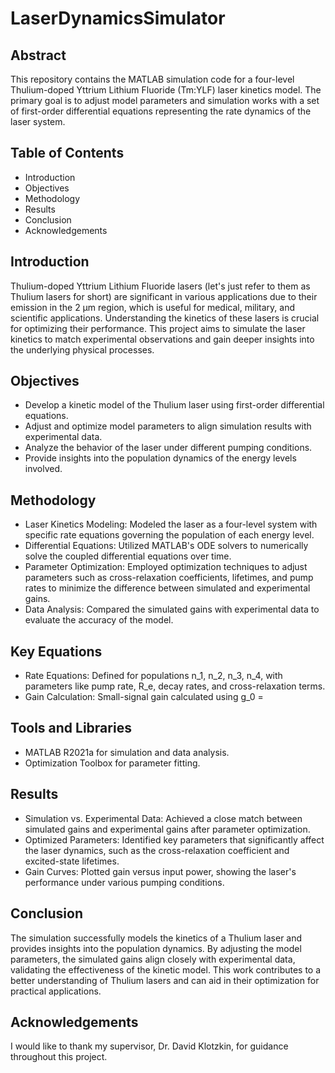 # LaserDynamicsSimulator

## Abstract
This repository contains the MATLAB simulation code for a four-level Thulium-doped Yttrium Lithium Fluoride (Tm:YLF) laser kinetics model. The primary goal is to adjust model parameters and simulation works with a set of first-order differential equations representing the rate dynamics of the laser system.

## Table of Contents
- Introduction
- Objectives
- Methodology
- Results
- Conclusion
- Acknowledgements

## Introduction
Thulium-doped Yttrium Lithium Fluoride lasers (let's just refer to them as Thulium lasers for short) are significant in various applications due to their emission in the 2 μm region, which is useful for medical, military, and scientific applications. Understanding the kinetics of these lasers is crucial for optimizing their performance. This project aims to simulate the laser kinetics to match experimental observations and gain deeper insights into the underlying physical processes.

## Objectives
- Develop a kinetic model of the Thulium laser using first-order differential equations.
- Adjust and optimize model parameters to align simulation results with experimental data.
- Analyze the behavior of the laser under different pumping conditions.
- Provide insights into the population dynamics of the energy levels involved.

## Methodology
- Laser Kinetics Modeling: Modeled the laser as a four-level system with specific rate equations governing the population of each energy level.
- Differential Equations: Utilized MATLAB's ODE solvers to numerically solve the coupled differential equations over time.
- Parameter Optimization: Employed optimization techniques to adjust parameters such as cross-relaxation coefficients, lifetimes, and pump rates to minimize the difference between simulated and experimental gains.
- Data Analysis: Compared the simulated gains with experimental data to evaluate the accuracy of the model.

## Key Equations
- Rate Equations: Defined for populations n_1, n_2, n_3, n_4, with parameters like pump rate, R_e, decay rates, and cross-relaxation terms.
- Gain Calculation: Small-signal gain calculated using g_0 =

## Tools and Libraries
- MATLAB R2021a for simulation and data analysis.
- Optimization Toolbox for parameter fitting.

## Results
- Simulation vs. Experimental Data: Achieved a close match between simulated gains and experimental gains after parameter optimization.
- Optimized Parameters: Identified key parameters that significantly affect the laser dynamics, such as the cross-relaxation coefficient and excited-state lifetimes.
- Gain Curves: Plotted gain versus input power, showing the laser's performance under various pumping conditions.

## Conclusion
The simulation successfully models the kinetics of a Thulium laser and provides insights into the population dynamics. By adjusting the model parameters, the simulated gains align closely with experimental data, validating the effectiveness of the kinetic model. This work contributes to a better understanding of Thulium lasers and can aid in their optimization for practical applications.

## Acknowledgements
I would like to thank my supervisor, Dr. David Klotzkin, for guidance throughout this project. 

